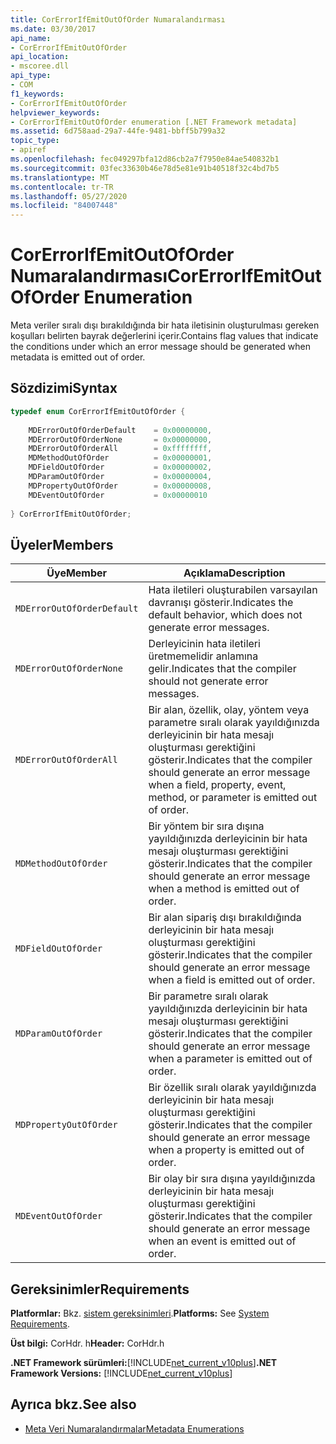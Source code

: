```yaml
---
title: CorErrorIfEmitOutOfOrder Numaralandırması
ms.date: 03/30/2017
api_name:
- CorErrorIfEmitOutOfOrder
api_location:
- mscoree.dll
api_type:
- COM
f1_keywords:
- CorErrorIfEmitOutOfOrder
helpviewer_keywords:
- CorErrorIfEmitOutOfOrder enumeration [.NET Framework metadata]
ms.assetid: 6d758aad-29a7-44fe-9481-bbff5b799a32
topic_type:
- apiref
ms.openlocfilehash: fec049297bfa12d86cb2a7f7950e84ae540832b1
ms.sourcegitcommit: 03fec33630b46e78d5e81e91b40518f32c4bd7b5
ms.translationtype: MT
ms.contentlocale: tr-TR
ms.lasthandoff: 05/27/2020
ms.locfileid: "84007448"
---
```

# <a name="corerrorifemitoutoforder-enumeration"></a><span data-ttu-id="d16f6-102">CorErrorIfEmitOutOfOrder Numaralandırması</span><span class="sxs-lookup"><span data-stu-id="d16f6-102">CorErrorIfEmitOutOfOrder Enumeration</span></span>
<span data-ttu-id="d16f6-103">Meta veriler sıralı dışı bırakıldığında bir hata iletisinin oluşturulması gereken koşulları belirten bayrak değerlerini içerir.</span><span class="sxs-lookup"><span data-stu-id="d16f6-103">Contains flag values that indicate the conditions under which an error message should be generated when metadata is emitted out of order.</span></span>  
  
## <a name="syntax"></a><span data-ttu-id="d16f6-104">Sözdizimi</span><span class="sxs-lookup"><span data-stu-id="d16f6-104">Syntax</span></span>  
  
```cpp  
typedef enum CorErrorIfEmitOutOfOrder {  
  
    MDErrorOutOfOrderDefault    = 0x00000000,  
    MDErrorOutOfOrderNone       = 0x00000000,  
    MDErrorOutOfOrderAll        = 0xffffffff,  
    MDMethodOutOfOrder          = 0x00000001,  
    MDFieldOutOfOrder           = 0x00000002,  
    MDParamOutOfOrder           = 0x00000004,  
    MDPropertyOutOfOrder        = 0x00000008,  
    MDEventOutOfOrder           = 0x00000010  
  
} CorErrorIfEmitOutOfOrder;  
```  
  
## <a name="members"></a><span data-ttu-id="d16f6-105">Üyeler</span><span class="sxs-lookup"><span data-stu-id="d16f6-105">Members</span></span>  
  
|<span data-ttu-id="d16f6-106">Üye</span><span class="sxs-lookup"><span data-stu-id="d16f6-106">Member</span></span>|<span data-ttu-id="d16f6-107">Açıklama</span><span class="sxs-lookup"><span data-stu-id="d16f6-107">Description</span></span>|  
|------------|-----------------|  
|`MDErrorOutOfOrderDefault`|<span data-ttu-id="d16f6-108">Hata iletileri oluşturabilen varsayılan davranışı gösterir.</span><span class="sxs-lookup"><span data-stu-id="d16f6-108">Indicates the default behavior, which does not generate error messages.</span></span>|  
|`MDErrorOutOfOrderNone`|<span data-ttu-id="d16f6-109">Derleyicinin hata iletileri üretmemelidir anlamına gelir.</span><span class="sxs-lookup"><span data-stu-id="d16f6-109">Indicates that the compiler should not generate error messages.</span></span>|  
|`MDErrorOutOfOrderAll`|<span data-ttu-id="d16f6-110">Bir alan, özellik, olay, yöntem veya parametre sıralı olarak yayıldığınızda derleyicinin bir hata mesajı oluşturması gerektiğini gösterir.</span><span class="sxs-lookup"><span data-stu-id="d16f6-110">Indicates that the compiler should generate an error message when a field, property, event, method, or parameter is emitted out of order.</span></span>|  
|`MDMethodOutOfOrder`|<span data-ttu-id="d16f6-111">Bir yöntem bir sıra dışına yayıldığınızda derleyicinin bir hata mesajı oluşturması gerektiğini gösterir.</span><span class="sxs-lookup"><span data-stu-id="d16f6-111">Indicates that the compiler should generate an error message when a method is emitted out of order.</span></span>|  
|`MDFieldOutOfOrder`|<span data-ttu-id="d16f6-112">Bir alan sipariş dışı bırakıldığında derleyicinin bir hata mesajı oluşturması gerektiğini gösterir.</span><span class="sxs-lookup"><span data-stu-id="d16f6-112">Indicates that the compiler should generate an error message when a field is emitted out of order.</span></span>|  
|`MDParamOutOfOrder`|<span data-ttu-id="d16f6-113">Bir parametre sıralı olarak yayıldığınızda derleyicinin bir hata mesajı oluşturması gerektiğini gösterir.</span><span class="sxs-lookup"><span data-stu-id="d16f6-113">Indicates that the compiler should generate an error message when a parameter is emitted out of order.</span></span>|  
|`MDPropertyOutOfOrder`|<span data-ttu-id="d16f6-114">Bir özellik sıralı olarak yayıldığınızda derleyicinin bir hata mesajı oluşturması gerektiğini gösterir.</span><span class="sxs-lookup"><span data-stu-id="d16f6-114">Indicates that the compiler should generate an error message when a property is emitted out of order.</span></span>|  
|`MDEventOutOfOrder`|<span data-ttu-id="d16f6-115">Bir olay bir sıra dışına yayıldığınızda derleyicinin bir hata mesajı oluşturması gerektiğini gösterir.</span><span class="sxs-lookup"><span data-stu-id="d16f6-115">Indicates that the compiler should generate an error message when an event is emitted out of order.</span></span>|  
  
## <a name="requirements"></a><span data-ttu-id="d16f6-116">Gereksinimler</span><span class="sxs-lookup"><span data-stu-id="d16f6-116">Requirements</span></span>  
 <span data-ttu-id="d16f6-117">**Platformlar:** Bkz. [sistem gereksinimleri](../../get-started/system-requirements.md).</span><span class="sxs-lookup"><span data-stu-id="d16f6-117">**Platforms:** See [System Requirements](../../get-started/system-requirements.md).</span></span>  
  
 <span data-ttu-id="d16f6-118">**Üst bilgi:** CorHdr. h</span><span class="sxs-lookup"><span data-stu-id="d16f6-118">**Header:** CorHdr.h</span></span>  
  
 <span data-ttu-id="d16f6-119">**.NET Framework sürümleri:**[!INCLUDE[net_current_v10plus](../../../../includes/net-current-v10plus-md.md)]</span><span class="sxs-lookup"><span data-stu-id="d16f6-119">**.NET Framework Versions:** [!INCLUDE[net_current_v10plus](../../../../includes/net-current-v10plus-md.md)]</span></span>  
  
## <a name="see-also"></a><span data-ttu-id="d16f6-120">Ayrıca bkz.</span><span class="sxs-lookup"><span data-stu-id="d16f6-120">See also</span></span>

- [<span data-ttu-id="d16f6-121">Meta Veri Numaralandırmalar</span><span class="sxs-lookup"><span data-stu-id="d16f6-121">Metadata Enumerations</span></span>](metadata-enumerations.md)
